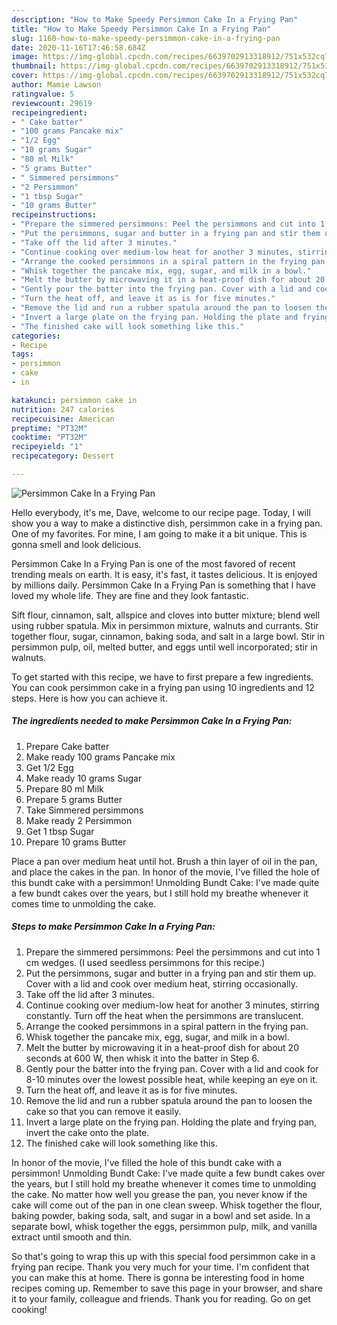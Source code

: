 ```yaml
---
description: "How to Make Speedy Persimmon Cake In a Frying Pan"
title: "How to Make Speedy Persimmon Cake In a Frying Pan"
slug: 1160-how-to-make-speedy-persimmon-cake-in-a-frying-pan
date: 2020-11-16T17:46:58.684Z
image: https://img-global.cpcdn.com/recipes/6639702913318912/751x532cq70/persimmon-cake-in-a-frying-pan-recipe-main-photo.jpg
thumbnail: https://img-global.cpcdn.com/recipes/6639702913318912/751x532cq70/persimmon-cake-in-a-frying-pan-recipe-main-photo.jpg
cover: https://img-global.cpcdn.com/recipes/6639702913318912/751x532cq70/persimmon-cake-in-a-frying-pan-recipe-main-photo.jpg
author: Mamie Lawson
ratingvalue: 5
reviewcount: 29619
recipeingredient:
- " Cake batter"
- "100 grams Pancake mix"
- "1/2 Egg"
- "10 grams Sugar"
- "80 ml Milk"
- "5 grams Butter"
- " Simmered persimmons"
- "2 Persimmon"
- "1 tbsp Sugar"
- "10 grams Butter"
recipeinstructions:
- "Prepare the simmered persimmons: Peel the persimmons and cut into 1 cm wedges. (I used seedless persimmons for this recipe.)"
- "Put the persimmons, sugar and butter in a frying pan and stir them up. Cover with a lid and cook over medium heat, stirring occasionally."
- "Take off the lid after 3 minutes."
- "Continue cooking over medium-low heat for another 3 minutes, stirring constantly. Turn off the heat when the persimmons are translucent."
- "Arrange the cooked persimmons in a spiral pattern in the frying pan."
- "Whisk together the pancake mix, egg, sugar, and milk in a bowl."
- "Melt the butter by microwaving it in a heat-proof dish for about 20 seconds at 600 W, then whisk it into the batter in Step 6."
- "Gently pour the batter into the frying pan. Cover with a lid and cook for 8-10 minutes over the lowest possible heat, while keeping an eye on it."
- "Turn the heat off, and leave it as is for five minutes."
- "Remove the lid and run a rubber spatula around the pan to loosen the cake so that you can remove it easily."
- "Invert a large plate on the frying pan. Holding the plate and frying pan, invert the cake onto the plate."
- "The finished cake will look something like this."
categories:
- Recipe
tags:
- persimmon
- cake
- in

katakunci: persimmon cake in 
nutrition: 247 calories
recipecuisine: American
preptime: "PT32M"
cooktime: "PT32M"
recipeyield: "1"
recipecategory: Dessert

---
```



![Persimmon Cake In a Frying Pan](https://img-global.cpcdn.com/recipes/6639702913318912/751x532cq70/persimmon-cake-in-a-frying-pan-recipe-main-photo.jpg)

Hello everybody, it's me, Dave, welcome to our recipe page. Today, I will show you a way to make a distinctive dish, persimmon cake in a frying pan. One of my favorites. For mine, I am going to make it a bit unique. This is gonna smell and look delicious.

Persimmon Cake In a Frying Pan is one of the most favored of recent trending meals on earth. It is easy, it's fast, it tastes delicious. It is enjoyed by millions daily. Persimmon Cake In a Frying Pan is something that I have loved my whole life. They are fine and they look fantastic.

Sift flour, cinnamon, salt, allspice and cloves into butter mixture; blend well using rubber spatula. Mix in persimmon mixture, walnuts and currants. Stir together flour, sugar, cinnamon, baking soda, and salt in a large bowl. Stir in persimmon pulp, oil, melted butter, and eggs until well incorporated; stir in walnuts.


To get started with this recipe, we have to first prepare a few ingredients. You can cook persimmon cake in a frying pan using 10 ingredients and 12 steps. Here is how you can achieve it.

<!--inarticleads1-->

##### The ingredients needed to make Persimmon Cake In a Frying Pan:

1. Prepare  Cake batter
1. Make ready 100 grams Pancake mix
1. Get 1/2 Egg
1. Make ready 10 grams Sugar
1. Prepare 80 ml Milk
1. Prepare 5 grams Butter
1. Take  Simmered persimmons
1. Make ready 2 Persimmon
1. Get 1 tbsp Sugar
1. Prepare 10 grams Butter


Place a pan over medium heat until hot. Brush a thin layer of oil in the pan, and place the cakes in the pan. In honor of the movie, I&#39;ve filled the hole of this bundt cake with a persimmon! Unmolding Bundt Cake: I&#39;ve made quite a few bundt cakes over the years, but I still hold my breathe whenever it comes time to unmolding the cake. 

<!--inarticleads2-->

##### Steps to make Persimmon Cake In a Frying Pan:

1. Prepare the simmered persimmons: Peel the persimmons and cut into 1 cm wedges. (I used seedless persimmons for this recipe.)
1. Put the persimmons, sugar and butter in a frying pan and stir them up. Cover with a lid and cook over medium heat, stirring occasionally.
1. Take off the lid after 3 minutes.
1. Continue cooking over medium-low heat for another 3 minutes, stirring constantly. Turn off the heat when the persimmons are translucent.
1. Arrange the cooked persimmons in a spiral pattern in the frying pan.
1. Whisk together the pancake mix, egg, sugar, and milk in a bowl.
1. Melt the butter by microwaving it in a heat-proof dish for about 20 seconds at 600 W, then whisk it into the batter in Step 6.
1. Gently pour the batter into the frying pan. Cover with a lid and cook for 8-10 minutes over the lowest possible heat, while keeping an eye on it.
1. Turn the heat off, and leave it as is for five minutes.
1. Remove the lid and run a rubber spatula around the pan to loosen the cake so that you can remove it easily.
1. Invert a large plate on the frying pan. Holding the plate and frying pan, invert the cake onto the plate.
1. The finished cake will look something like this.


In honor of the movie, I&#39;ve filled the hole of this bundt cake with a persimmon! Unmolding Bundt Cake: I&#39;ve made quite a few bundt cakes over the years, but I still hold my breathe whenever it comes time to unmolding the cake. No matter how well you grease the pan, you never know if the cake will come out of the pan in one clean sweep. Whisk together the flour, baking powder, baking soda, salt, and sugar in a bowl and set aside. In a separate bowl, whisk together the eggs, persimmon pulp, milk, and vanilla extract until smooth and thin. 

So that's going to wrap this up with this special food persimmon cake in a frying pan recipe. Thank you very much for your time. I'm confident that you can make this at home. There is gonna be interesting food in home recipes coming up. Remember to save this page in your browser, and share it to your family, colleague and friends. Thank you for reading. Go on get cooking!
